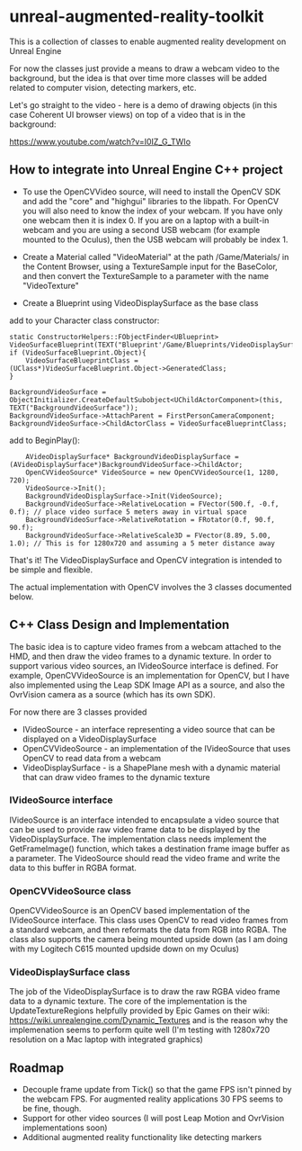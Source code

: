 # unreal-augmented-reality-toolkit
This is a collection of classes to enable augmented reality development on Unreal Engine

For now the classes just provide a means to draw a webcam video to the background, but the idea is that over time more classes will be added related to computer vision, detecting markers, etc.

Let's go straight to the video - here is a demo of drawing objects (in this case Coherent UI browser views) on top of a video that is in the background:

https://www.youtube.com/watch?v=I0IZ_G_TWIo	

## How to integrate into Unreal Engine C++ project

* To use the OpenCVVideo source, will need to install the OpenCV SDK and add the "core" and "highgui" libraries to the libpath. For OpenCV you will also need to know the index of your webcam.  If you have only one webcam then it is index 0.  If you are on a laptop with a built-in webcam and you are using a second USB webcam (for example mounted to the Oculus),  then the USB webcam will probably be index 1.

* Create a Material called "VideoMaterial" at the path /Game/Materials/ in the Content Browser, using a TextureSample input for the BaseColor, and then convert the TextureSample to a parameter with the name "VideoTexture"

* Create a Blueprint using VideoDisplaySurface as the base class 

add to your Character class constructor: 

	static ConstructorHelpers::FObjectFinder<UBlueprint> 		VideoSurfaceBlueprint(TEXT("Blueprint'/Game/Blueprints/VideoDisplaySurfaceBlueprint.VideoDisplaySurfaceBlueprint'"));
	if (VideoSurfaceBlueprint.Object){
		VideoSurfaceBlueprintClass = (UClass*)VideoSurfaceBlueprint.Object->GeneratedClass;
	}

	BackgroundVideoSurface = ObjectInitializer.CreateDefaultSubobject<UChildActorComponent>(this, TEXT("BackgroundVideoSurface"));
	BackgroundVideoSurface->AttachParent = FirstPersonCameraComponent;
	BackgroundVideoSurface->ChildActorClass = VideoSurfaceBlueprintClass;

add to BeginPlay(): 

	    AVideoDisplaySurface* BackgroundVideoDisplaySurface = (AVideoDisplaySurface*)BackgroundVideoSurface->ChildActor;
	    OpenCVVideoSource* VideoSource = new OpenCVVideoSource(1, 1280, 720);
	    VideoSource->Init();
	    BackgroundVideoDisplaySurface->Init(VideoSource);
		BackgroundVideoSurface->RelativeLocation = FVector(500.f, -0.f, 0.f); // place video surface 5 meters away in virtual space
		BackgroundVideoSurface->RelativeRotation = FRotator(0.f, 90.f, 90.f);
	    BackgroundVideoSurface->RelativeScale3D = FVector(8.89, 5.00, 1.0); // This is for 1280x720 and assuming a 5 meter distance away

That's it!  The VideoDisplaySurface and OpenCV integration is intended to be simple and flexible.   

The actual implementation with OpenCV involves the 3 classes documented below.   

## C++ Class Design and Implementation

The basic idea is to capture video frames from a webcam attached to the HMD, and then draw the video frames to a dynamic texture.  In order to support various video sources, an IVideoSource interface is defined.  For example, OpenCVVideoSource is an implementation for OpenCV, but I have also implemented using the Leap SDK Image API as a source, and also the OvrVision camera as a source (which has its own SDK).   

For now there are 3 classes provided

* IVideoSource - an interface representing a video source that can be displayed on a VideoDisplaySurface
* OpenCVVideoSource - an implementation of the IVideoSource that uses OpenCV to read data from a webcam
* VideoDisplaySurface - is a ShapePlane mesh with a dynamic material that can draw video frames to the dynamic texture

### IVideoSource interface
 
IVideoSource is an interface intended to encapsulate a video source that can be used to provide raw video frame data to be displayed by the VideoDisplaySurface. The implementation class needs implement the GetFrameImage() function, which takes a destination frame image buffer as a parameter.   The VideoSource should read the video frame and write the data to this buffer in RGBA format.   

### OpenCVVideoSource class
 
OpenCVVideoSource is an OpenCV based implementation of the IVideoSource interface.  This class uses OpenCV to read video frames from a standard webcam, and then reformats the data from RGB into RGBA.  The class also supports the camera being mounted upside down (as I am doing with my Logitech C615 mounted updside down on my Oculus)   

### VideoDisplaySurface class
 
The job of the VideoDisplaySurface is to draw the raw RGBA video frame data to a dynamic texture.   The core of the implementation is the UpdateTextureRegions helpfully provided by Epic Games on their wiki: https://wiki.unrealengine.com/Dynamic_Textures and is the reason why the implemenation seems to perform quite well (I'm testing with 1280x720 resolution on a Mac laptop with integrated graphics)

## Roadmap

* Decouple frame update from Tick() so that the game FPS isn't pinned by the webcam FPS.  For augmented reality applications 30 FPS seems to be fine, though.  
* Support for other video sources (I will post Leap Motion and OvrVision implementations soon)
* Additional augmented reality functionality like detecting markers  

